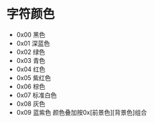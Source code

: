 # 字符颜色
* 0x00 黑色
* 0x01 深蓝色
* 0x02 绿色
* 0x03 青色
* 0x04 红色
* 0x05 紫红色
* 0x06 棕色
* 0x07 标准白色
* 0x08 灰色
* 0x09 蓝紫色
颜色叠加按0x[前景色][背景色]组合